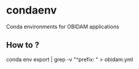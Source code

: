 # condaenv
Conda environments for OBIDAM applications

## How to ?
conda env export | grep -v "^prefix: " > obidam.yml
